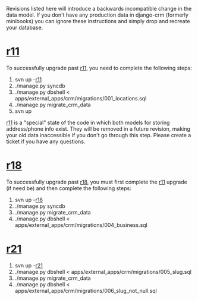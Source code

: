 Revisions listed here will introduce a backwards incompatible change in the data model.  If you don't have any production data in django-crm (formerly minibooks) you can ignore these instructions and simply drop and recreate your database.

# [r11](https://code.google.com/p/django-crm/source/detail?r=11) #

To successfully upgrade past [r11](https://code.google.com/p/django-crm/source/detail?r=11), you need to complete the following steps:

  1. svn up -[r11](https://code.google.com/p/django-crm/source/detail?r=11)
  1. ./manage.py syncdb
  1. ./manage.py dbshell < apps/external\_apps/crm/migrations/001\_locations.sql
  1. ./manage.py migrate\_crm\_data
  1. svn up

[r11](https://code.google.com/p/django-crm/source/detail?r=11) is a "special" state of the code in which both models for storing address/phone info exist.  They will be removed in a future revision, making your old data inaccessible if you don't go through this step.  Please create a ticket if you have any questions.

# [r18](https://code.google.com/p/django-crm/source/detail?r=18) #

To successfully upgrade past [r18](https://code.google.com/p/django-crm/source/detail?r=18), you must first complete the [r11](https://code.google.com/p/django-crm/source/detail?r=11) upgrade (if need be) and then complete the following steps:

  1. svn up -[r18](https://code.google.com/p/django-crm/source/detail?r=18)
  1. ./manage.py syncdb
  1. ./manage.py migrate\_crm\_data
  1. ./manage.py dbshell < apps/external\_apps/crm/migrations/004\_business.sql

# [r21](https://code.google.com/p/django-crm/source/detail?r=21) #

  1. svn up -[r21](https://code.google.com/p/django-crm/source/detail?r=21)
  1. ./manage.py dbshell < apps/external\_apps/crm/migrations/005\_slug.sql
  1. ./manage.py migrate\_crm\_data
  1. ./manage.py dbshell < apps/external\_apps/crm/migrations/006\_slug\_not\_null.sql